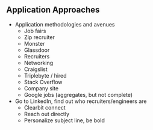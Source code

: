 ## Application Approaches 

- Application methodologies and avenues 
  - Job fairs 
  - Zip recruiter 
  - Monster 
  - Glassdoor 
  - Recruiters 
  - Networking 
  - Craigslist 
  - Triplebyte / hired 
  - Stack Overflow 
  - Company site 
  - Google jobs (aggregates, but not complete)
- Go to LinkedIn, find out who recruiters/engineers are 
  - Clearbit connect 
  - Reach out directly 
  - Personalize subject line, be bold 
  